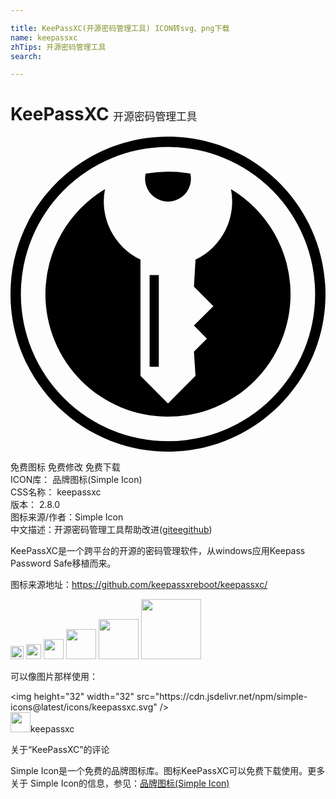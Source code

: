 ```yaml
---

title: KeePassXC(开源密码管理工具) ICON转svg、png下载
name: keepassxc
zhTips: 开源密码管理工具
search: 

---
```


# KeePassXC  <small style="font-size: 60%;font-weight: 100">开源密码管理工具</small>

<div id="svg" class="svg-wrap">
<svg role="img" viewBox="0 0 24 24" xmlns="http://www.w3.org/2000/svg"><title>KeePassXC icon</title><path d="M12 0C5.378 0 0 5.378 0 12c0 6.623 5.378 12 12 12 6.623 0 12-5.377 12-12 0-6.622-5.377-12-12-12zm0 .791a11.203 11.203 0 0 1 11.209 11.21A11.202 11.202 0 0 1 12 23.208 11.203 11.203 0 0 1 .791 12 11.203 11.203 0 0 1 12.001.791zm0 1.871a9.356 9.356 0 0 0-1.705.162A1.746 1.746 0 0 0 12 4.95a1.746 1.746 0 0 0 1.706-2.126A9.342 9.342 0 0 0 12 2.662zM7.2 4a9.338 9.338 0 0 0-4.54 8 9.338 9.338 0 0 0 18.677 0 9.338 9.338 0 0 0-4.54-7.998 4.888 4.888 0 0 1-2.701 5.365l-.12 2.066 1.482 1.483-1.483 1.482.989.989-.989.988.12 1.857L12 20.328l-2.096-2.096V9.367A4.89 4.89 0 0 1 7.2 4zm3.4 6.543v6.99h.7v-6.99z"/></svg>
</div>
<detail full-name='keepassxc'></detail>

<div class="detail-page">
<p>
<span><span class="badge-success badge">免费图标</span> <span class="badge-success badge">免费修改</span>  <span class="badge-success badge">免费下载</span> </span>
<br/>
<span>
ICON库：
<span class="badge-secondary badge">品牌图标(Simple Icon)</span> 
</span>
<br/>
<span>
CSS名称：
<span class="badge-secondary badge">keepassxc</span> 
</span>

<br/>
<span>
版本：
<span class="badge-secondary badge">2.8.0</span> 
</span>
<br/>
<span>图标来源/作者：<span class="badge-light badge">Simple Icon</span></span> 
<br/>
<span class="zh-detail">中文描述：<span class="badge-primary badge">开源密码管理工具</span><span class="help-link"><span>帮助改进</span>(<a href="https://gitee.com/liuwave/icon-helper/edit/master/json/brands/keepassxc.json" target="_blank" rel="noopener noreferrer">gitee</a><a href="https://github.com/liuwave/icon-helper/edit/master/json/brands/keepassxc.json" target="_blank" rel="noopener noreferrer">github</a></span>)</span><br/>
</p>
</div><div class="description description alert alert-light"><p>KeePassXC是一个跨平台的开源的密码管理软件，从windows应用Keepass Password Safe移植而来。</p><p>图标来源地址：<a href="https://github.com/keepassxreboot/keepassxc/" target="_blank" rel="noopener noreferrer">https://github.com/keepassxreboot/keepassxc/</a></p></div>
<div class="alert alert-dark">
<img height="21" width="21" src="https://cdn.jsdelivr.net/npm/simple-icons@latest/icons/keepassxc.svg" />
<img height="24" width="24" src="https://cdn.jsdelivr.net/npm/simple-icons@latest/icons/keepassxc.svg" />
<img height="32" width="32" src="https://cdn.jsdelivr.net/npm/simple-icons@latest/icons/keepassxc.svg" />
<img height="48" width="48" src="https://cdn.jsdelivr.net/npm/simple-icons@latest/icons/keepassxc.svg" />
<img height="64" width="64" src="https://cdn.jsdelivr.net/npm/simple-icons@latest/icons/keepassxc.svg" />
<img height="96" width="96" src="https://cdn.jsdelivr.net/npm/simple-icons@latest/icons/keepassxc.svg" />

</div>
<div>
  <p>可以像图片那样使用：    
  </p>
  <div class="alert alert-primary" style="font-size: 14px">
    &lt;img height="32" width="32" src="https://cdn.jsdelivr.net/npm/simple-icons@latest/icons/keepassxc.svg" /&gt;
    <copy-btn content='<img height="32" width="32" src="https://cdn.jsdelivr.net/npm/simple-icons@latest/icons/keepassxc.svg" />'></copy-btn>
  </div>
  <div class="alert alert-secondary">
    <img height="32" width="32" src="https://cdn.jsdelivr.net/npm/simple-icons@latest/icons/keepassxc.svg" />keepassxc
    <copy-btn content="keepassxc" btn-title="复制图标名称"></copy-btn>
  </div>
</div>

<Vssue title="关于“KeePassXC”的评论" >关于“KeePassXC”的评论</Vssue>


<div><p>Simple Icon是一个免费的品牌图标库。图标KeePassXC可以免费下载使用。更多关于  Simple Icon的信息，参见：<a target="_blank" href="https://iconhelper.cn/brands.html">品牌图标(Simple Icon)</a>
</p></div>
